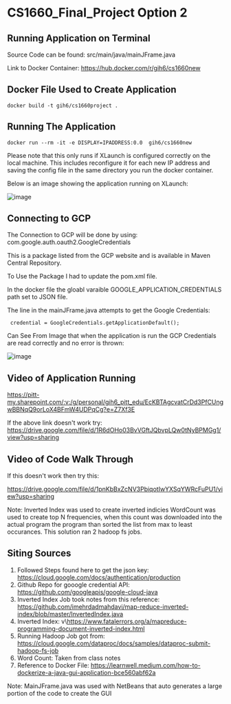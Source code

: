 # CS1660_Final_Project Option 2

## Running Application on Terminal

Source Code can be found: src/main/java/mainJFrame.java


Link to Docker Container: https://hub.docker.com/r/gih6/cs1660new

## Docker File Used to Create Application

```
docker build -t gih6/cs1660project .
```
## Running The Application 

```
docker run --rm -it -e DISPLAY=IPADDRESS:0.0  gih6/cs1660new
```
Please note that this only runs if XLaunch is configured correctly on the local machine. This includes reconfigure it for each new IP address and saving the config file in the same directory you run the docker container.

Below is an image showing the application running on XLaunch: 

![image](https://user-images.githubusercontent.com/54678622/138188212-8fd4b4b1-c10a-4a7c-9021-20b24e8aefe9.png)

## Connecting to GCP

The Connection to GCP will be done by using: com.google.auth.oauth2.GoogleCredentials

This is a package listed from the GCP website and is available in Maven Central Repository. 

To Use the Package I had to update the pom.xml file. 

In the docker file the gloabl varaible GOOGLE_APPLICATION_CREDENTIALS path set to JSON file.

The line in the mainJFrame.java attempts to get the Google Credentials: 

```
 credential = GoogleCredentials.getApplicationDefault();
 ```

Can See From Image that when the application is run the GCP Credentials are read correctly and no error is thrown: 

![image](https://user-images.githubusercontent.com/54678622/138188874-a769617f-142b-468e-a556-bfa035b77d17.png)

## Video of Application Running

https://pitt-my.sharepoint.com/:v:/g/personal/gih6_pitt_edu/EcKBTAgcvatCrDd3PfCUngwBBNqQ9orLoX4BFmW4UDPqCg?e=Z7Xf3E 

If the above link doesn't work try: https://drive.google.com/file/d/1R6dOHo03BvVGftJQbvpLQw0tNyBPMGg1/view?usp=sharing


## Video of Code Walk Through 

If this doesn't work then try this: 

https://drive.google.com/file/d/1pnKbBxZcNV3PbiqotIwYXSqYWRcFuPU1/view?usp=sharing 



Note:
Inverted Index was used to create inverted indicies
WordCount was used to create top N frequencies, when this count was downloaded into the actual program the program than sorted the list from max to least occurances.
This solution ran 2 hadoop fs jobs. 

## Siting Sources

1. Followed Steps found here to get the json key: https://cloud.google.com/docs/authentication/production 
2. Github Repo for gooogle credential API: https://github.com/googleapis/google-cloud-java 
3. Inverted Index Job took notes from this reference: https://github.com/imehrdadmahdavi/map-reduce-inverted-index/blob/master/InvertedIndex.java 
4. Inverted Index: v\https://www.fatalerrors.org/a/mapreduce-programming-document-inverted-index.html
5. Running Hadoop Job got from: https://cloud.google.com/dataproc/docs/samples/dataproc-submit-hadoop-fs-job 
6. Word Count: Taken from class notes 
7. Reference to Docker File: https://learnwell.medium.com/how-to-dockerize-a-java-gui-application-bce560abf62a 


Note: MainJFrame.java was used with NetBeans that auto generates a large portion of the code to create the GUI

